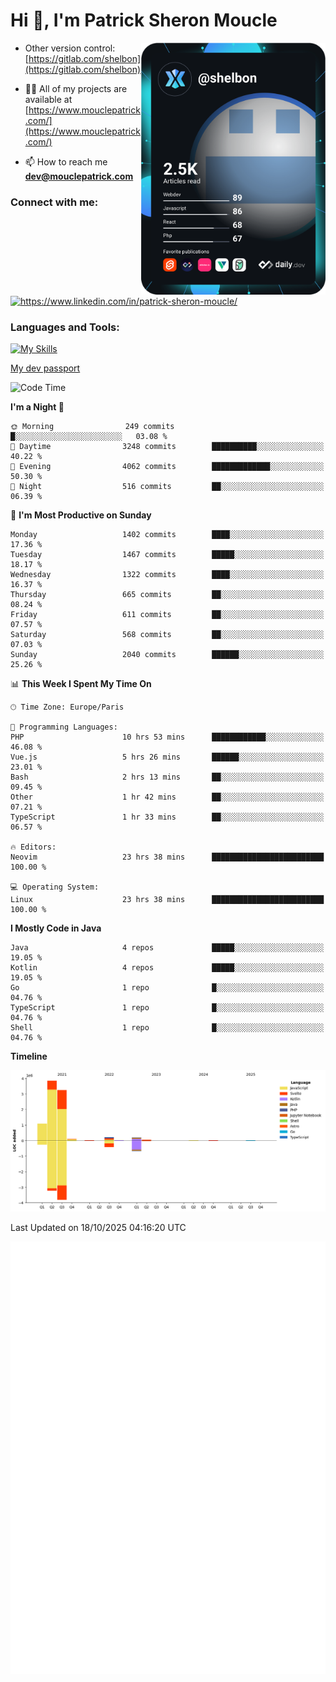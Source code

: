  
  <div align="left">
  <h1 align="left"> Hi 👋, I'm Patrick Sheron Moucle</h1>
<a     href="https://app.daily.dev/shelbon"><img src="https://github.com/shelbon/shelbon/blob/main/devcard.svg"  width="295" align="right" alt="shelbon's Dev Card"/></a>

- Other version control: [https://gitlab.com/shelbon](https://gitlab.com/shelbon)
- 👨‍💻 All of my projects are available at [https://www.mouclepatrick.com/](https://www.mouclepatrick.com/)

- 📫 How to reach me **dev@mouclepatrick.com**

<h3 align="left">Connect with me:</h3>
<p align="left">
<a href="https://linkedin.com/in/https://www.linkedin.com/in/patrick-sheron-moucle/" target="blank"  ><img align="center" src="https://raw.githubusercontent.com/rahuldkjain/github-profile-readme-generator/master/src/images/icons/Social/linked-in-alt.svg" alt="https://www.linkedin.com/in/patrick-sheron-moucle/" height="30" width="40" /></a>
</p>

<h3 align="left">Languages and Tools:</h3>
 
 [![My Skills](https://skillicons.dev/icons?i=kotlin,java,svelte,vue,spring,laravel,nuxt,htmx,go,php,elixir,graphql,css,html,tailwind,idea,vscode,redis,git,gitlab&perline=6&theme=light)](https://skillicons.dev)

[My dev passport](https://passeport.dev/p/e96cf336-11d7-4edd-916d-11af626333a8)
<!--START_SECTION:waka-->
![Code Time](http://img.shields.io/badge/Code%20Time-6%2C419%20hrs%2055%20mins-blue)

**I'm a Night 🦉** 

```text
🌞 Morning                249 commits         █░░░░░░░░░░░░░░░░░░░░░░░░   03.08 % 
🌆 Daytime                3248 commits        ██████████░░░░░░░░░░░░░░░   40.22 % 
🌃 Evening                4062 commits        █████████████░░░░░░░░░░░░   50.30 % 
🌙 Night                  516 commits         ██░░░░░░░░░░░░░░░░░░░░░░░   06.39 % 
```
📅 **I'm Most Productive on Sunday** 

```text
Monday                   1402 commits        ████░░░░░░░░░░░░░░░░░░░░░   17.36 % 
Tuesday                  1467 commits        █████░░░░░░░░░░░░░░░░░░░░   18.17 % 
Wednesday                1322 commits        ████░░░░░░░░░░░░░░░░░░░░░   16.37 % 
Thursday                 665 commits         ██░░░░░░░░░░░░░░░░░░░░░░░   08.24 % 
Friday                   611 commits         ██░░░░░░░░░░░░░░░░░░░░░░░   07.57 % 
Saturday                 568 commits         ██░░░░░░░░░░░░░░░░░░░░░░░   07.03 % 
Sunday                   2040 commits        ██████░░░░░░░░░░░░░░░░░░░   25.26 % 
```


📊 **This Week I Spent My Time On** 

```text
🕑︎ Time Zone: Europe/Paris

💬 Programming Languages: 
PHP                      10 hrs 53 mins      ████████████░░░░░░░░░░░░░   46.08 % 
Vue.js                   5 hrs 26 mins       ██████░░░░░░░░░░░░░░░░░░░   23.01 % 
Bash                     2 hrs 13 mins       ██░░░░░░░░░░░░░░░░░░░░░░░   09.45 % 
Other                    1 hr 42 mins        ██░░░░░░░░░░░░░░░░░░░░░░░   07.21 % 
TypeScript               1 hr 33 mins        ██░░░░░░░░░░░░░░░░░░░░░░░   06.57 % 

🔥 Editors: 
Neovim                   23 hrs 38 mins      █████████████████████████   100.00 % 

💻 Operating System: 
Linux                    23 hrs 38 mins      █████████████████████████   100.00 % 
```

**I Mostly Code in Java** 

```text
Java                     4 repos             █████░░░░░░░░░░░░░░░░░░░░   19.05 % 
Kotlin                   4 repos             █████░░░░░░░░░░░░░░░░░░░░   19.05 % 
Go                       1 repo              █░░░░░░░░░░░░░░░░░░░░░░░░   04.76 % 
TypeScript               1 repo              █░░░░░░░░░░░░░░░░░░░░░░░░   04.76 % 
Shell                    1 repo              █░░░░░░░░░░░░░░░░░░░░░░░░   04.76 % 
```



**Timeline**

![Lines of Code chart](https://raw.githubusercontent.com/shelbon/shelbon/main/assets/bar_graph.png)


 Last Updated on 18/10/2025 04:16:20 UTC
<!--END_SECTION:waka--> 
![Metrics](https://github.com/shelbon/shelbon/blob/main/github-metrics.svg)
